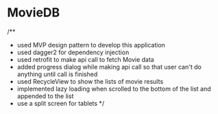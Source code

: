 # MovieDB

/**
 * used MVP design pattern to develop this application
 * used dagger2 for dependency injection
 * used retrofit to make api call to fetch Movie data
 * added progress dialog while making api call so that user can't do anything until call is finished
 * used RecycleView to show the lists of movie results
 * implemented lazy loading when scrolled to the bottom of the list and appended to the list
 * use a split screen for tablets
 */
